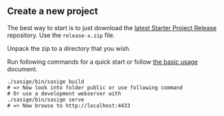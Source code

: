 ## Create a new project

The best way to start is to just download the [latest Starter Project Release](https://github.com/brainfoolong/sasige/releases/latest) repository. Use the `release-x.zip` file.

Unpack the zip to a directory that you wish.

Run following commands for a quick start or follow [the basic usage](basic-usage.html) document.

    ./sasige/bin/sasige build
    # => Now look into folder public or use following command
    # Or use a development webserver with
    ./sasige/bin/sasige serve
    # => Now browse to http://localhost:4433